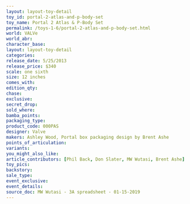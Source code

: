 ```yaml
---
layout: layout-toy-detail 
toy_id: portal-2-atlas-and-p-body-set
toy_name: Portal 2 Atlas & P-Body Set
permalink: /toys-1-6/portal-2-atlas-and-p-body-set.html
world: VALVe
world_abr: 
character_base: 
layout: layout-toy-detail
categories: 
release_date: 5/25/2013
release_price: $340 
scale: one sixth
size: 12 inches
comes_with: 
edition_qty: 
chase: 
exclusive: 
secret_drop: 
sold_where: 
bamba_points: 
packaging_type: 
product_code: 000PAS
designer: Valve
makers: Ashley Wood, Portal box packaging design by Brent Ashe
points_of_articulation: 
variants: 
you_might_also_like: 
article_contributors: [Phil Back, Don Slater, MW Wutasi, Brent Ashe]
toy_pics: 
backstory: 
sale_type: 
event_exclusive: 
event_details: 
source_doc: MW Wutasi - 3A spreadsheet - 01-15-2019
---
```

